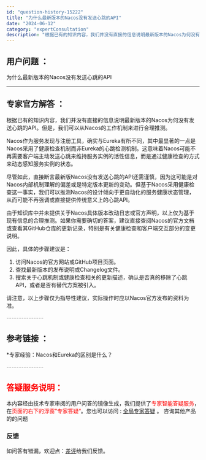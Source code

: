 ```yaml
---
id: "question-history-15222"
title: "为什么最新版本的Nacos没有发送心跳的API"
date: "2024-06-12"
category: "expertConsultation"
description: "根据已有的知识内容，我们并没有直接的信息说明最新版本的Nacos为何没有发送心跳的API。但是，我们可以从Nacos的工作机制来进行合理推测。Nacos作为服务发现与注册工具，确实与Eureka有所不同，其中最显著的一点是Nacos采用了健康检查机制而非Eureka的心跳检测机制。这意味着Nacos"
---
```


## 用户问题 ： 
 为什么最新版本的Nacos没有发送心跳的API  

---------------
## 专家官方解答 ：

根据已有的知识内容，我们并没有直接的信息说明最新版本的Nacos为何没有发送心跳的API。但是，我们可以从Nacos的工作机制来进行合理推测。

Nacos作为服务发现与注册工具，确实与Eureka有所不同，其中最显著的一点是Nacos采用了健康检查机制而非Eureka的心跳检测机制。这意味着Nacos可能不再需要客户端主动发送心跳来维持服务实例的活性信息，而是通过健康检查的方式来动态感知服务实例的状态。

尽管如此，直接断言最新版Nacos没有发送心跳的API还需谨慎，因为这可能是对Nacos内部机制理解的偏差或是特定版本更新的变动。但基于Nacos采用健康检查这一事实，我们可以推测Nacos的设计倾向于更自动化的服务健康状态管理，从而可能不再强调或直接提供传统意义上的心跳API。

由于知识库中并未提供关于Nacos具体版本改动日志或官方声明，以上仅为基于现有信息的合理推测。如果你需要确切的答案，建议直接查阅Nacos的官方文档或查看其GitHub仓库的更新记录，特别是有关健康检查和客户端交互部分的变更说明。

因此，具体的步骤建议是：
1. 访问Nacos的官方网站或GitHub项目页面。
2. 查找最新版本的发布说明或Changelog文件。
3. 搜索关于心跳机制或健康检查相关的更新描述，确认是否真的移除了心跳API，或者是否有替代方案被引入。

请注意，以上步骤仅为指导性建议，实际操作时应以Nacos官方发布的资料为准。


<font color="#949494">---------------</font> 


## 参考链接 ：

*专家经验：Nacos和Eureka的区别是什么？ 


 <font color="#949494">---------------</font> 
 


## <font color="#FF0000">答疑服务说明：</font> 

本内容经由技术专家审阅的用户问答的镜像生成，我们提供了<font color="#FF0000">专家智能答疑服务</font>，在<font color="#FF0000">页面的右下的浮窗”专家答疑“</font>。您也可以访问 : [全局专家答疑](https://answer.opensource.alibaba.com/docs/intro) 。 咨询其他产品的的问题

### 反馈
如问答有错漏，欢迎点：[差评](https://ai.nacos.io/user/feedbackByEnhancerGradePOJOID?enhancerGradePOJOId=15245)给我们反馈。
